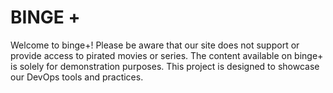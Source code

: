 # BINGE + 
Welcome to binge+! Please be aware that our site does not support or provide access to pirated movies or series. The content available on binge+ is solely for demonstration purposes. This project is designed to showcase our DevOps tools and practices. 
 
